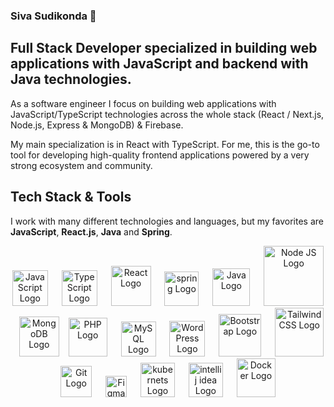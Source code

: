 ### Siva Sudikonda 👋
## Full Stack Developer specialized in building web applications with JavaScript and backend with Java technologies.

As a software engineer I focus on building web applications with JavaScript/TypeScript technologies across the whole stack (React / Next.js, Node.js, Express & MongoDB) & Firebase.

My main specialization is in React with TypeScript. For me, this is the go-to tool for developing high-quality frontend applications powered by a very strong ecosystem and community. 


## Tech Stack & Tools

I work with many different technologies and languages, but my favorites are **JavaScript**, **React.js**, **Java** and **Spring**.

<p align="center">
  <img src="https://cdn.worldvectorlogo.com/logos/logo-javascript.svg" title="JavaScript" alt="JavaScript Logo" width="57" /> &emsp;
  <img src="https://cdn.worldvectorlogo.com/logos/typescript.svg" title="TypeScript" alt="TypeScript Logo" width="57" /> &emsp;
  <img src="https://brandlogos.net/wp-content/uploads/2020/09/react-logo.png" title="React JS" alt="React Logo" width="64" /> &emsp;
  <img src="https://cdn.worldvectorlogo.com/logos/spring-3.svg" title="spring" alt="spring Logo" width="55" /> &emsp;
  <img src="https://cdn.worldvectorlogo.com/logos/java.svg" title="Java" alt="Java Logo" width="60"/> &emsp;
  <img src="https://cdn.worldvectorlogo.com/logos/nodejs-1.svg" title="Node JS" alt="Node JS Logo" width="96"/> &ensp;
  <img src="https://cdn.worldvectorlogo.com/logos/mongodb-icon-1.svg" title="MongoDB" alt="MongoDB Logo" width="64"/> &ensp;
  <img src="https://i.ibb.co/LzmYpDX/146-1466902-php-logo-png-transparent-php-logo-png-png-removebg-preview.png" title="PHP" alt="PHP Logo" width="62"/> &emsp;
  <img src="https://cdn.worldvectorlogo.com/logos/mysql-6.svg" title="MySQL" alt="MySQL Logo" width="56"/> &emsp;
  <img src="https://cdn.worldvectorlogo.com/logos/wordpress-blue.svg" title="WordPress" alt="WordPress Logo" width="57"/> &emsp;
  <img src="https://cdn.worldvectorlogo.com/logos/bootstrap-5-1.svg" title="Bootstrap" alt="Bootstrap Logo" width="68" /> &emsp;
  <img src="https://cdn.worldvectorlogo.com/logos/tailwindcss.svg" title="Tailwind CSS" alt="Tailwind CSS Logo" width="78" /> &emsp;
  <img src="https://cdn.worldvectorlogo.com/logos/git-icon.svg" title="Git" alt="Git Logo" width="50"/> &emsp;
  <img src="https://cdn.worldvectorlogo.com/logos/figma-5.svg" title="Figma" alt="Figma Logo" width="34"/> &emsp;
  <img src="https://cdn.worldvectorlogo.com/logos/kubernets.svg" title="kubernets" alt="kubernets Logo" width="55"/> &emsp;
  <img src="https://cdn.worldvectorlogo.com/logos/intellij-idea-1.svg" title="intellij idea" alt="intellij idea Logo" width="55"/> &emsp;
  <img src="https://cdn.worldvectorlogo.com/logos/docker.svg" title="Docker" alt="Docker Logo" width="62"/> &emsp;
</p>
